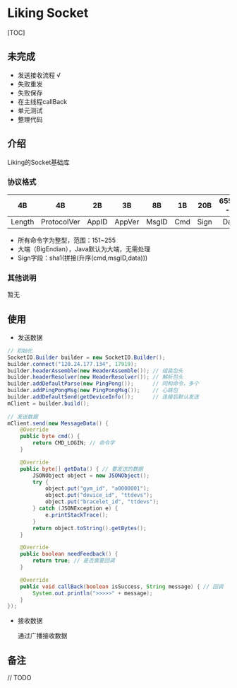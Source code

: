 # Liking Socket

[TOC]

## 未完成

- 发送接收流程 √
- 失败重发
- 失败保存
- 在主线程callBack
- 单元测试
- 整理代码


## 介绍

Liking的Socket基础库

### 协议格式

|    4B    |    4B    |     2B     |     3B     |     8B     |     1B     |     20B     |     65535 - x    |
|    :-:     |   :-:    |   :-:    |    :-:     |   :-:    |   :-:    |   :-:    |   :-:    |
|    Length   |     ProtocolVer     |    AppID  |    AppVer  |    MsgID  |   Cmd  |    Sign  |    Data  |

- 所有命令字为整型，范围：151~255
- 大端（BigEndian），Java默认为大端，无需处理
- Sign字段：sha1(拼接(升序(cmd,msgID,data)))

### 其他说明

暂无

## 使用

- 发送数据

``` java
// 初始化
SocketIO.Builder builder = new SocketIO.Builder();
builder.connect("120.24.177.134", 17919);
builder.headerAssemble(new HeaderAssemble()); // 组装包头
builder.headerResolver(new HeaderResolver()); // 解析包头
builder.addDefaultParse(new PingPong());      // 同构命令，多个
builder.addPingPongMsg(new PingPongMsg());    // 心跳包
builder.addDefaultSend(getDeviceInfo());      // 连接后默认发送
mClient = builder.build();
    
// 发送数据
mClient.send(new MessageData() {
    @Override
    public byte cmd() {
        return CMD_LOGIN; // 命令字
    }

    @Override
    public byte[] getData() { // 要发送的数据
        JSONObject object = new JSONObject();
        try {
            object.put("gym_id", "a0000001");
            object.put("device_id", "ttdevs");
            object.put("bracelet_id", "ttdevs");
        } catch (JSONException e) {
            e.printStackTrace();
        }
        return object.toString().getBytes();
    }

    @Override
    public boolean needFeedback() {
        return true; // 是否需要回调
    }

    @Override
    public void callBack(boolean isSuccess, String message) { // 回调
        System.out.println(">>>>>" + message);
    }
});
```

- 接收数据
  
  通过广播接收数据


## 备注

// TODO


